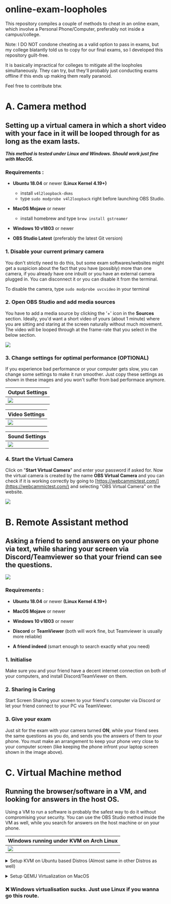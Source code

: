 # online-exam-loopholes
This repository compiles a couple of methods to cheat in an online exam, which involve a Personal Phone/Computer, preferably not inside a campus/college.

Note: I DO NOT condone cheating as a valid option to pass in exams, but my college blatantly told us to copy for our final exams, so I developed this repository guilt-free.

It is basically impractical for colleges to mitigate all the loopholes simultaneously. They can try, but they'll probably just conducting exams offline if this ends up making them really paranoid.


Feel free to contribute btw.

# A. Camera method

## Setting up a virtual camera in which a short video with your face in it will be looped through for as long as the exam lasts.

***This method is tested under Linux and Windows. Should work just fine with MacOS.*** 

### Requirements :

- **Ubuntu 18.04** or newer **(Linux Kernel 4.19+)**

  - install `v4l2loopback-dkms`
  - type `sudo modprobe v4l2loopback` right before launching OBS Studio.

- **MacOS Mojave** or newer

  - install homebrew and type `brew install gstreamer`

- **Windows 10 v1803** or newer

- **OBS Studio Latest** (preferably the latest Git version)


### 1. Disable your current primary camera 

  You don't strictly need to do this, but some exam softwares/websites might get a suspicion about the fact that you have (possibly) more than one camera, if you already have one inbuilt or you have an external camera plugged in. You can disconnect it or you can disable it from the terminal.
  
  To disable the camera, type `sudo modprobe uvcvideo` in your terminal


### 2. Open OBS Studio and add media sources

  You have to add a media source by clicking the '+' icon in the **Sources** section.
  Ideally, you'd want a short video of yours (about 1 minute) where you are sitting and staring at the screen naturally without much movement. The video will be looped through at the frame-rate that you select in the below section.
  
![](img/obs-1.png)


### 3. Change settings for optimal performance (OPTIONAL)

  If you experience bad performance or your computer gets slow, you can change some settings to make it run smoother. Just copy these settings as shown in these images and you won't suffer from bad performace anymore.

| Output Settings |
| --- |
| ![](img/obs-settings-1.png) |

| Video Settings |
| --- |
| ![](img/obs-settings-2.png) |

| Sound Settings |
| --- |
| ![](img/obs-4.3.png) |


### 4. Start the Virtual Camera

  Click on "**Start Virtual Camera**" and enter your password if asked for.
  Now the virtual camera is created by the name **OBS Virtual Camera** and you can check if it is working correctly by going to [https://webcammictest.com/](https://webcammictest.com/) and selecting "OBS Virtual Camera" on the website.
 
 
 
![](img/obs-test.gif)

# B. Remote Assistant method

## Asking a friend to send answers on your phone via text, while sharing your screen via Discord/Teamviewer so that your friend can see the questions. 

![](img/remote.png)


### Requirements :
 
- **Ubuntu 18.04** or newer **(Linux Kernel 4.19+)**
  
- **MacOS Mojave** or newer
 
- **Windows 10 v1803** or newer

- **Discord** or **TeamViewer** (both will work fine, but Teamviewer is usually more reliable)

- **A friend indeed** (smart enough to search exactly what you need)

### 1. Initialise

  Make sure you and your friend have a decent internet connection on both of your computers, and install Discord/TeamViewer on them.

### 2. Sharing is Caring
  
  Start Screen Sharing your screen to your friend's computer via Discord or let your friend connect to your PC via TeamViewer.

### 3. Give your exam

  Just sit for the exam with your camera turned **ON**, while your friend sees the same questions as you do, and sends you the answers of them to your phone. You must make an arrangement to keep your phone very close to your computer screen (like keeping the phone infront your laptop screen shown in the image above).  



# C. Virtual Machine method

## Running the browser/software in a VM, and looking for answers in the host OS. 

Using a VM to run a software is probably the safest way to do it without compromising your security. 
You can use the OBS Studio method inside the VM as well, while you search for answers on the host machine or on your phone.


| Windows running under KVM on Arch Linux |
| --- |
| ![](img/VM.png) |

<p>
<details>
<summary>Setup KVM on Ubuntu based Distros (Almost same in other Distros as well)</summary>


You can make a Linux VM or a Windows VM. However, this guide focuses on making a Windows VM, as the process is a relatively easier for Linux VM because you don't have to download or install any drivers through an iso.

### Requirements:

  - **Ubuntu 18.04** or newer **(Kernel 4.19+)**
 
Note that any Linux distribution will work just fine as long as it is somewhat recent, and can install `virt-manager` and `qemu`.

This guide uses **Ubuntu 20.04** for the demo.


# Creating a Virtual Machine in KVM
This step-by-step guide will take you through setting up a CPU and memory efficient virtual machine to use OBS Studio and give exam at the same time.

## Install KVM
First up, you must install KVM and the Virtual Machine Manager. By installing `virt-manager`, you will get everything you need for your distribution:
```bash
sudo apt-get install -y virt-manager
```

## Download the Windows Professional and KVM VirtIO drivers
You will need the Windows 10 ISO. You will also need drivers for VirtIO to ensure the best performance and lowest overhead for your system. You can download these at the following links.

Windows 10 ISO: https://www.microsoft.com/en-us/software-download/windows10ISO

KVM VirtIO drivers (for all distros): https://fedorapeople.org/groups/virt/virtio-win/direct-downloads/stable-virtio/virtio-win.iso

## Create your virtual machine

Open `virt-manager` (Virtual Machines).

![](kvm/00.png)

Next, go to `Edit`->`Preferences`, and check `Enable XML editing`, then click the `Close` button.

![](img/01.png)

Now it is time to add a new VM by clicking the `+` button.

![](img/02.png)

Choose `Local install media` and click `Forward`.

![](img/03.png)

Now select the location of your Windows 10 ISO, and `Automatically detect` the installation.

![](img/04.png)

Set your memory and CPUs. We recommend `2` CPUs and `4096MB` for memory. We will be using a Memory Ballooning service, meaning 4096 is the maximum amount of memory the VM will ever use, but will not use this amount except when it is needed.

![](img/05.png)

Choose your virtual disk size, keep in mind this is the maximum size the disk will grow to, but it will not take up this space until it needs it.

![](img/06.png)

Next, name your machine `RDPWindows` so that WinApps can detect it, and choose to `Customize configuration before install`.

![](img/07.png)

After clicking `Finish`, ensure under CPU that `Copy host CPU configuration` is selected, and `Apply`.

**NOTE:** Sometimes this gets turned off after Windows is installed. You should check this option after install as well.

![](img/08.png)

Next, go to the `XML` tab, and edit the `<clock>` section to contain:
```xml
<clock offset='localtime'>
  <timer name='hpet' present='yes'/>
  <timer name='hypervclock' present='yes'/>
</clock>
```
Then `Apply`. This will drastically reduce idle CPU usage (from ~25% to ~3%).

![](img/09.png)

Next, under Memory, lower the `Current allocation` to the minimum memory the VM should use. We recommend `1024MB`.

![](img/10.png)

Under `Boot options`, check `Start virtual machine on host boot up`.

![](img/11.png)

For SATA Disk 1, set the `Disk bus` to `VirtIO`.

![](img/12.png)

For the NIC, set the `Device model` to `virtio`.

![](img/13.png)

Click the `Add Hardware` button in the lower right, and choose `Storage`. For `Device type`, select `CDROM device` and choose the VirtIO driver ISO you downloaded earlier. This will give the Windows 10 Installer access to drivers during the install process. Now click `Finish` to add the new CDROM device.

![](img/14.png)

You are now ready to click `Begin Installation`

![](img/15.png)

Now move on to installing the virtual machine.

## Install the virtual machine
From here out you will install Windows 10 Professional as you would on any other machine.

![](img/16.png)

Once you get to the point of selecting the location for installation, you will see there are no disks available. This is because we need to load the VirtIO driver. Select `Load driver`.

![](img/17.png)

The installer will then ask you to specify where the driver is located. Select the `E:\` drive or whichever drive the VirtIO driver ISO is located on.

![](img/18.png)

Choose the appropriate driver for the OS you have selected, which is most likely the `w10` driver for Windows 10.

![](img/19.png)

You will now see a disk you can select for the installation.

![](img/20.png)

Windows will begin to install, and you will likely need to reboot the VM a number times during this process.

![](img/21.png)

At some point, you will come to a network screen. This is because the VirtIO drivers for the network have not yet been loaded. Simply click `I don't have internet`.

![](img/22.png)

It will confirm your choice, so just choose `Continue with limited setup`.

![](img/23.png)

After you get into Windows and login with the user you created during the install. Open up `Explorer` and navigate the `E:\` drive or wherever the VirtIO driver ISO is mounted. Double click the `virt-win-gt-64.exe` file to launch the VirtIO driver installer.

![](img/24.png)

Leave everything as default and click `Next` through the installer. This will install device drivers as well as the Memory Ballooning service.

***Thanks to this [amazing project](https://github.com/Fmstrat/winapps/) for this guide :)***

</details>
</p>

<p>
<details>
<summary>Setup QEMU Virtualization on MacOS</summary>

### Requirements: 

- **MacOS Mojave** or newer


Follow these Links:

> **M1 and other Apple Silicon Macs:** 
>
> [QEMU_ON_M1](https://gist.github.com/citruz/9896cd6fb63288ac95f81716756cb9aa) by _Citruz_
>
>[MacRumors](https://forums.macrumors.com/threads/success-virtualize-windows-10-for-arm-on-m1-with-alexander-grafs-qemu-hypervisor-patch.2272354/) by _1958llakin_


> **Intel Mac/ Hackintosh:** [Parallels](https://www.parallels.com/)


 </details>
</p>


### ❌ Windows virtualisation sucks. Just use Linux if you wanna go this route.



